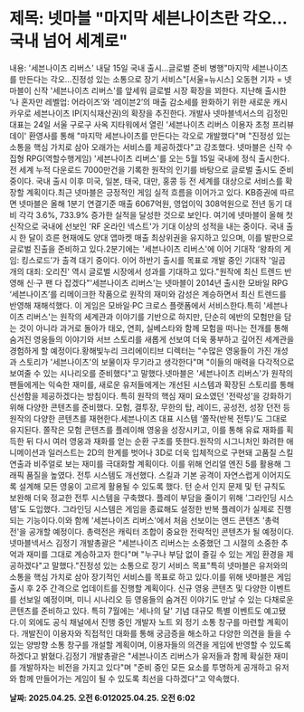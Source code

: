 # **제목: 넷마블 "마지막 세븐나이츠란 각오…국내 넘어 세계로"**

  내용: '세븐나이츠 리버스' 내달 15일 국내 출시…글로벌 준비 병행"마지막 세븐나이츠를 만든다는 각오…진정성 있는 소통으로 장기 서비스"[서울=뉴시스] 오동현 기자 = 넷마블이 신작 '세븐나이츠 리버스'를 앞세워 글로벌 시장 확장을 꾀한다. 지난해 출시한 ‘나 혼자만 레벨업: 어라이즈’와 ‘레이븐2’의 매출 감소세를 완화하기 위한 새로운 캐시카우로 세븐나이츠 IP(지식재산권)의 확장을 추진한다. 개발사 넷마블넥서스의 김정민 대표는 24일 서울 구로구 사옥 지타워에서 열린 '세븐나이츠 리버스 이용자 초청 프리뷰 데이' 환영사를 통해 "마지막 세븐나이츠를 만든다는 각오로 개발했다"며 "진정성 있는 소통을 핵심 가치로 삼아 오래가는 서비스를 제공하겠다"고 강조했다.  넷마블은 신작 수집형 RPG(역할수행게임) '세븐나이츠 리버스'를 오는 5월 15일 국내에 정식 출시한다. 전 세계 누적 다운로드 7000만건을 기록한 원작의 인기를 바탕으로 글로벌 출시도 준비 중이다. 국내 출시 이후 미국, 일본, 태국, 대만, 홍콩 등 전 세계를 대상으로 서비스를 확장할 계획이다.최근 넷마블은 긍정적인 게임 실적 흐름을 이어가고 있다. KB증권에 따르면 넷마블은 올해 1분기 연결기준 매출 6067억원, 영업이익 308억원으로 전년 동기 대비 각각 3.6%, 733.9% 증가한 실적을 달성한 것으로 보인다. 여기에 넷마블이 올해 첫 신작으로 국내에 선보인 'RF 온라인 넥스트'가 기대 이상의 성적을 내는 중이다. 국내 출시 한 달이 흐른 현재에도 양대 앱마켓 매출 최상위권을 유지하고 있으며, 이를 발판으로 글로벌 진출을 준비하고 있다.2분기에는 '세븐나이츠 리버스'에 이어 기대작 ‘왕좌의 게임: 킹스로드’가 출격 대기 중이다. 이어 하반기 출시를 목표로 개발 중인 기대작 '일곱 개의 대죄: 오리진' 역시 글로벌 시장에서 성과를 기대하고 있다."원작에 최신 트렌드 반영해 신·구 팬 다 잡겠다"'세븐나이츠 리버스'는 넷마블이 2014년 출시한 모바일 RPG ‘세븐나이츠’를 리메이크한 작품으로 원작의 재미와 감성은 계승하면서 최신 트렌드를 반영해 재해석했다. 이 게임은 모바일·PC 크로스 플랫폼에서 서비스한다.특히 '세븐나이츠 리버스'는 원작의 세계관과 이야기를 기반으로 하지만, 단순히 에반의 모험만을 담는 것이 아니라 과거로 돌아가 태오, 연희, 실베스타와 함께 모험을 떠나는 전개를 통해 숨겨진 영웅들의 이야기와 서브 스토리를 새롭게 선보여 더욱 풍부하고 깊어진 세계관을 경험하게 할 예정이다.황해빛누리 크리에이티브 디렉터는 "수많은 영웅들이 가진 개성과 스토리가 '세븐나이츠'의 보물이자 무기라고 생각한다"며 "이들의 매력을 다각적으로 보여줄 수 있는 시나리오를 준비했다"고 말했다.넷마블은 '세븐나이츠 리버스'가 원작의 팬들에게는 익숙한 재미를, 새로운 유저들에게는 개선된 시스템과 확장된 스토리를 통해 신선함을 제공하겠다는 방침이다. 특히 원작의 핵심 재미 요소였던 '전략성'을 강화하기 위해 다양한 콘텐츠를 준비했다. 모험, 결투장, 무한의 탑, 레이드, 공성전, 성장 던전 등 원작의 다양한 콘텐츠를 재현한다.세븐나이츠 대표 시스템 ‘쫄작(반복 전투)’도 그대로 유지된다. 쫄작은 모험 콘텐츠를 플레이해 영웅을 성장시키고, 이를 통해 유료 재화를 획득한 뒤 다시 여러 영웅과 재화를 얻는 순환 구조를 뜻한다.원작의 시그니처인 화려한 애니메이션과 일러스트는 2D의 한계를 벗어나 3D로 더욱 입체적으로 구현돼 고품질 스킬 연출과 비주얼로 보는 재미를 극대화할 계획이다. 이를 위해 언리얼 엔진 5를 활용해 그래픽 품질을 높였다. 전투 시스템도 개선했다. 스킬과 기본 공격이 자연스럽게 이어지도록 설계해 모든 영웅이 고르게 활용될 수 있도록 했다. 턴 순서 인지 문제 및 턴 규칙도 보완해 더욱 정교한 전투 시스템을 구축했다. 플레이 부담을 줄이기 위해 '그라인딩 시스템'도 도입했다. 그라인딩 시스템은 게임을 종료해도 설정한 반복 플레이가 실제로 진행되는 기능이다.이와 함께 '세븐나이츠 리버스'에서 처음 선보이는 엔드 콘텐츠 '총력전'을 공개할 예정이다. 총력전은 캐릭터 조합이 중요한 전략적인 콘텐츠가 될 예정이다. 넷마블넥서스 김정기 개발총괄은 "세븐나이츠 리버스는 소중했던 그 시절의 소중한 추억과 재미를 그대로 계승하고자 한다"며 "누구나 부담 없이 즐길 수 있는 게임 환경을 제공하겠다"고 말했다."진정성 있는 소통으로 장기 서비스 목표"특히 넷마블은 유저와의 소통을 핵심 가치로 삼아 장기적인 서비스를 목표로 하고 있다.이를 위해 넷마블은 게임 출시 후 2주 간격으로 업데이트를 진행할 계획이다. 신규 영웅 콘텐츠 및 다양한 이벤트를 선보일 예정이며, 미니 시나리오 등 영웅들의 숨겨진 이야기도 만날 수 있는 다채로운 콘텐츠를 준비하고 있다. 특히 7월에는 '세나의 달' 기념 대규모 특별 이벤트도 예고됐다.이 외에도 공식 채널에서 진행 중인 개발자 노트 외 정기 소통 창구를 마련할 계획이다. 개발진이 이용자와 직접적인 대화를 통해 궁금증을 해소하고 다양한 의견을 들을 수 있는 양방향 소통 창구를 개설할 계획이며, 이용자들의 의견을 게임에 반영할 수 있도록 하겠다고 밝혔다.김정기 개발총괄은 "세븐나이츠 리버스가 유저들과 함께 확실한 재미를 개발하자는 비전을 가지고 있다"며 "준비 중인 모든 요소를 투명하게 공개하고 유저와 함께 만들어가는 게임이 될 수 있도록 최선을 다하겠다"고 약속했다.

  **날짜: 2025.04.25. 오전 6:012025.04.25. 오전 6:02**